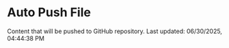 # Auto Push File

Content that will be pushed to GitHub repository.
Last updated: 06/30/2025, 04:44:38 PM